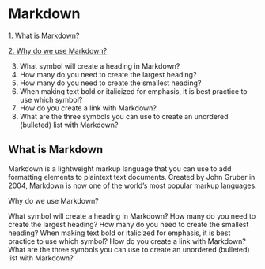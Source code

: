 # Markdown

[1. What is Markdown?]()

[2. Why do we use Markdown?]()


3. What symbol will create a heading in Markdown?
4. How many do you need to create the largest heading?
5. How many do you need to create the smallest heading?
6. When making text bold or italicized for emphasis, it is best practice to use which symbol?
7. How do you create a link with Markdown?
8. What are the three symbols you can use to create an unordered (bulleted) list with Markdown?

## What is Markdown

Markdown is a lightweight markup language that you can use to add formatting elements to plaintext text documents. Created by John Gruber in 2004, Markdown is now one of the world’s most popular markup languages.

Why do we use Markdown?

What symbol will create a heading in Markdown?
How many do you need to create the largest heading?
How many do you need to create the smallest heading?
When making text bold or italicized for emphasis, it is best practice to use which symbol?
How do you create a link with Markdown?
What are the three symbols you can use to create an unordered (bulleted) list with Markdown?
